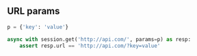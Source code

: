 ## URL params
```python
p = {'key': 'value'}

async with session.get('http://api.com/', params=p) as resp:
    assert resp.url == 'http://api.com/?key=value'
```
